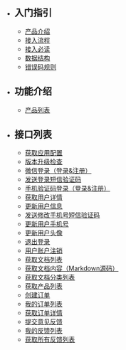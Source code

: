 - ## 入门指引
    - [产品介绍](/{{route}}/{{version}}/overview)
    - [接入流程](/{{route}}/{{version}}/follow)
    - [接入必读](/{{route}}/{{version}}/intro)
    - [数据结构](/{{route}}/{{version}}/struct)
    - [错误码规则](/{{route}}/{{version}}/code)

- ## 功能介绍
    - [产品列表](/{{route}}/{{version}}/app)

- ## 接口列表
    - [获取应用配置](/{{route}}/{{version}}/apis/app_config)
    - [版本升级检查](/{{route}}/{{version}}/apis/app_upgrade)
    - [微信登录（登录&注册）](/{{route}}/{{version}}/apis/login_wechat)
    - [发送登录短信验证码](/{{route}}/{{version}}/apis/login_verify_code)
    - [手机验证码登录（登录&注册）](/{{route}}/{{version}}/apis/login_mobile)
    - [获取用户详情](/{{route}}/{{version}}/apis/user_info)
    - [更新用户信息](/{{route}}/{{version}}/apis/user_update_info)
    - [发送修改手机号短信验证码](/{{route}}/{{version}}/apis/user_update_verify_code)
    - [更新用户手机号](/{{route}}/{{version}}/apis/user_update_mobile)
    - [更新用户头像](/{{route}}/{{version}}/apis/user_update_avatar)
    - [退出登录](/{{route}}/{{version}}/apis/logout)
    - [用户账户注销](/{{route}}/{{version}}/apis/user_cancel)
    - [获取文档列表](/{{route}}/{{version}}/apis/article_list)
    - [获取文档内容（Markdown源码）](/{{route}}/{{version}}/apis/article_source)
    - [获取文档分类列表](/{{route}}/{{version}}/apis/article_cate_list)
    - [获取产品列表](/{{route}}/{{version}}/apis/product_list)
    - [创建订单](/{{route}}/{{version}}/apis/create_order)
    - [我的订单列表](/{{route}}/{{version}}/apis/order_list)
    - [获取订单详情](/{{route}}/{{version}}/apis/order_info)
    - [提交意见反馈](/{{route}}/{{version}}/apis/feedback)
    - [我的反馈列表](/{{route}}/{{version}}/apis/my_feedback)
    - [获取所有反馈列表](/{{route}}/{{version}}/apis/feedback_list)
